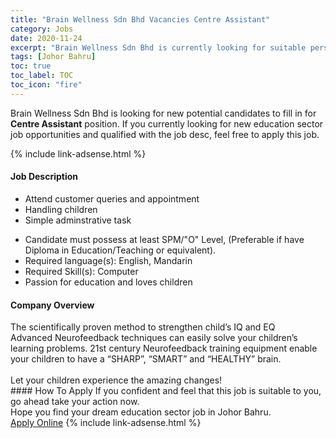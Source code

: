 ```yaml
---
title: "Brain Wellness Sdn Bhd Vacancies Centre Assistant" 
category: Jobs 
date: 2020-11-24 
excerpt: "Brain Wellness Sdn Bhd is currently looking for suitable person to fill in the Centre Assistant which positioned at Johor Bahru" 
tags: [Johor Bahru] 
toc: true 
toc_label: TOC 
toc_icon: "fire" 
--- 
```


<p>Brain Wellness Sdn Bhd is looking for new potential candidates to fill in for <b>Centre Assistant</b> position. If you currently looking for new education sector job opportunities and qualified with the job desc, feel free to apply this job.
</p>{% include link-adsense.html %} 
 <div><div><div><h4>Job Description</h4></div></div><div><div><span><div><ul><li>Attend customer queries and appointment</li><li>Handling children&#160;</li><li>Simple adminstrative task</li></ul><ul><li>Candidate must possess at least SPM/"O" Level, (Preferable if have Diploma in Education/Teaching or equivalent).</li><li>Required language(s):&#160;English, Mandarin</li><li>Required Skill(s): Computer</li><li><div>Passion for education and loves children</div></li></ul></div></span></div></div></div> 
<div><div><div><h4>Company Overview</h4></div></div><div><div><span><div><div>
<div>The scientifically proven method to strengthen child&#8217;s IQ and EQ</div>
<div>Advanced Neurofeedback techniques can easily solve your children&#8217;s learning problems. 21st century Neurofeedback training equipment enable your children to have a &#8220;SHARP&#8221;, &#8220;SMART&#8221; and &#8220;HEALTHY&#8221; brain.</div>
<div><br>
Let your children experience the amazing changes!</div>
</div></div></span></div></div></div> 
#### How To Apply 
If you confident and feel that this job is suitable to you, go ahead take your action now. <br/> 
Hope you find your dream education sector job in Johor Bahru. <br/> 
<a href="https://www.jobstreet.com.my/en/job/centre-assistant-4429756?jobId=jobstreet-my-job-4429756&sectionRank=8&token=0~ca69553f-d94e-494f-a03a-9c1c2623d04a&fr=SRP%20View%20In%20New%20Ta" class="btn btn--info" target="_blank" rel="nofollow noopenner">Apply Online</a> 
{% include link-adsense.html %} 